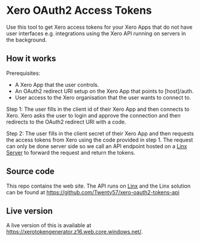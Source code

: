 # Xero OAuth2 Access Tokens

Use this tool to get Xero access tokens for your Xero Apps that do not have user interfaces e.g. integrations using the Xero API running on servers in the background.

## How it works

Prerequisites:
- A Xero App that the user controls.
- An OAuth2 redirect URI setup on the Xero App that points to [host]/auth.
- User access to the Xero organisation that the user wants to connect to.

Step 1: The user fills in the client id of their Xero App and then connects to Xero. Xero asks the user to login and approve the connection and then redirects to the OAuth2 redirect URI with a code.

Step 2: The user fills in the client secret of their Xero App and then requests the access tokens from Xero using the code provided in step 1. The request can only be done server side so we call an API endpoint hosted on a [Linx Server](https://linx.software) to forward the request and return the tokens.

## Source code

This repo contains the web site. The API runs on [Linx](https://linx.software) and the Linx solution can be found at https://github.com/Twenty57/xero-oauth2-tokens-api

## Live version

A live version of this is available at https://xerotokengenerator.z16.web.core.windows.net/.